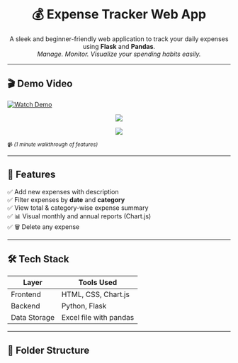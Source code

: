 <h1 align="center">💰 Expense Tracker Web App</h1>

<p align="center">
  A sleek and beginner-friendly web application to track your daily expenses using <b>Flask</b> and <b>Pandas</b>.<br>
  <i>Manage. Monitor. Visualize your spending habits easily.</i>
</p>

---

## 🎬 Demo Video


[![Watch Demo](https://img.youtube.com/vi/VIDEO_ID/0.jpg)](https://github.com/username/repo-name/assets/username/file_id)

<p align="center">
  <a href="https://github.com/username/repo-name/assets/username/file_id" target="_blank">
    <img src="https://img.shields.io/badge/▶ Watch%20Demo%20Video-Click%20Here-red?style=for-the-badge" />
  </a>
</p>
<p align="center">
  <a href="https://user-images.githubusercontent.com/YOUR_USERNAME/YOUR_VIDEO.mp4" target="_blank">
    <img src="https://img.shields.io/badge/▶ Watch%20Full%20Demo-Click%20Here-red?style=for-the-badge" />
  </a>
</p>

<sup>📹 *(1 minute walkthrough of features)*</sup>

---

## 🚀 Features

✅ Add new expenses with description  
✅ Filter expenses by **date** and **category**  
✅ View total & category-wise expense summary  
✅ 📊 Visual monthly and annual reports (Chart.js)  
✅ 🗑️ Delete any expense

---

## 🛠️ Tech Stack

| Layer       | Tools Used                  |
|-------------|-----------------------------|
| Frontend    | HTML, CSS, Chart.js         |
| Backend     | Python, Flask               |
| Data Storage| Excel file with pandas      |

---

## 📁 Folder Structure
